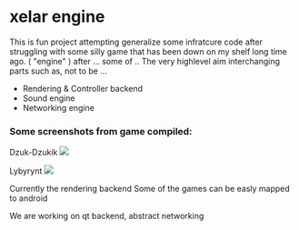 # xelar engine
This is fun project attempting generalize some infratcure code after struggling with some silly game
that has been down on my shelf long time ago. ( "engine" ) after ... some of ..
The very highlevel aim interchanging parts such as, not to be ...

* Rendering & Controller backend
* Sound engine
* Networking engine

### Some screenshots from game compiled:
Dzuk-Dzukik
<img src="https://i.ibb.co/WP6y8jY/52146452-1228258580646639-1617230026472685568-n.png">

Lybyrynt
<img src="https://i.ibb.co/DWCr2mt/51604126-1218603821621061-8738384312610586624-n.png">


Currently the rendering backend
Some of the games can be easly mapped to android

We are working on qt backend, abstract networking
